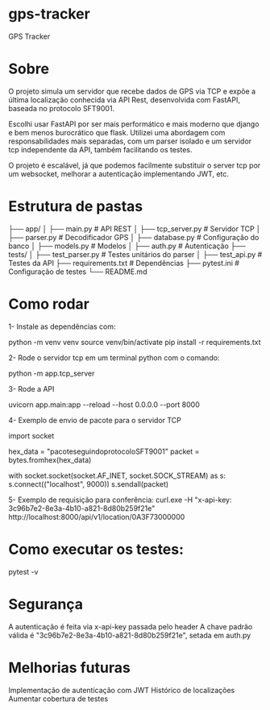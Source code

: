 # gps-tracker
GPS Tracker

# Sobre
O projeto simula um servidor que recebe dados de GPS via TCP e expõe a última localização conhecida via API Rest, desenvolvida com FastAPI, baseada no protocolo SFT9001.

Escolhi usar FastAPI por ser mais performático e mais moderno que django e bem menos burocrático que flask. Utilizei uma abordagem com responsabilidades
mais separadas, com um parser isolado e um servidor tcp independente da API, também facilitando os testes.

O projeto é escalável, já que podemos facilmente substituir o server tcp por um websocket, melhorar a autenticação implementando JWT, etc.

# Estrutura de pastas

├── app/
│   ├── main.py             # API REST
│   ├── tcp_server.py       # Servidor TCP
│   ├── parser.py           # Decodificador GPS
│   ├── database.py         # Configuração do banco
│   ├── models.py           # Modelos
│   ├── auth.py             # Autenticação
├── tests/
│   ├── test_parser.py      # Testes unitários do parser
│   ├── test_api.py         # Testes da API
├── requirements.txt        # Dependências
├── pytest.ini              # Configuração de testes
└── README.md               

# Como rodar

1- Instale as dependências com:

python -m venv venv
source venv/bin/activate
pip install -r requirements.txt

2- Rode o servidor tcp em um terminal python com o comando:

python -m app.tcp_server

3- Rode a API

uvicorn app.main:app --reload --host 0.0.0.0 --port 8000

4- Exemplo de envio de pacote para o servidor TCP

import socket

hex_data = "pacoteseguindoprotocoloSFT9001"
packet = bytes.fromhex(hex_data)

with socket.socket(socket.AF_INET, socket.SOCK_STREAM) as s:
    s.connect(("localhost", 9000))
    s.sendall(packet)

5- Exemplo de requisição para conferência:
curl.exe -H "x-api-key: 3c96b7e2-8e3a-4b10-a821-8d80b259f21e" http://localhost:8000/api/v1/location/0A3F73000000


# Como executar os testes:

pytest -v

# Segurança

A autenticação é feita via x-api-key passada pelo header
A chave padrão válida é "3c96b7e2-8e3a-4b10-a821-8d80b259f21e", setada em auth.py

# Melhorias futuras

Implementação de autenticação com JWT
Histórico de localizações
Aumentar cobertura de testes

